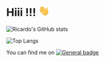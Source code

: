 # Hiii !!! <img src="https://raw.githubusercontent.com/ricardolima87/ricardolima87/master/imgs/hi.gif" width="30px">

<!-- Actual text -->
![Ricardo's GitHub stats](https://github-readme-stats.vercel.app/api?username=ricardolima87&count_private=true&show_icons=true&include_all_commits=true&show_owner=false)

![Top Langs](https://github-readme-stats.vercel.app/api/top-langs/?username=ricardolima87&layout=compact)

You can find me on [![General badge](https://img.shields.io/badge/LinkedIn-0077B5?style=for-the-badge&logo=linkedin&logoColor=white)](https://www.linkedin.com/in/ricalima/)

